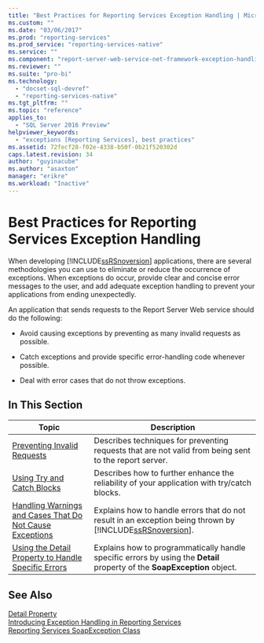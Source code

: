 ```yaml
---
title: "Best Practices for Reporting Services Exception Handling | Microsoft Docs"
ms.custom: ""
ms.date: "03/06/2017"
ms.prod: "reporting-services"
ms.prod_service: "reporting-services-native"
ms.service: ""
ms.component: "report-server-web-service-net-framework-exception-handling"
ms.reviewer: ""
ms.suite: "pro-bi"
ms.technology: 
  - "docset-sql-devref"
  - "reporting-services-native"
ms.tgt_pltfrm: ""
ms.topic: "reference"
applies_to: 
  - "SQL Server 2016 Preview"
helpviewer_keywords: 
  - "exceptions [Reporting Services], best practices"
ms.assetid: 72fecf28-f02e-4338-b50f-0b21f520302d
caps.latest.revision: 34
author: "guyinacube"
ms.author: "asaxton"
manager: "erikre"
ms.workload: "Inactive"
---
```

# Best Practices for Reporting Services Exception Handling
  When developing [!INCLUDE[ssRSnoversion](../../../includes/ssrsnoversion-md.md)] applications, there are several methodologies you can use to eliminate or reduce the occurrence of exceptions. When exceptions do occur, provide clear and concise error messages to the user, and add adequate exception handling to prevent your applications from ending unexpectedly.  
  
 An application that sends requests to the Report Server Web service should do the following:  
  
-   Avoid causing exceptions by preventing as many invalid requests as possible.  
  
-   Catch exceptions and provide specific error-handling code whenever possible.  
  
-   Deal with error cases that do not throw exceptions.  
  
## In This Section  
  
|Topic|Description|  
|-----------|-----------------|  
|[Preventing Invalid Requests](../../../reporting-services/report-server-web-service-net-framework-exception-handling/best-practices/preventing-invalid-requests.md)|Describes techniques for preventing requests that are not valid from being sent to the report server.|  
|[Using Try and Catch Blocks](../../../reporting-services/report-server-web-service-net-framework-exception-handling/best-practices/using-try-and-catch-blocks.md)|Describes how to further enhance the reliability of your application with try/catch blocks.|  
|[Handling Warnings and Cases That Do Not Cause Exceptions](../../../reporting-services/report-server-web-service-net-framework-exception-handling/best-practices/handling-warnings-and-cases-that-do-not-cause-exceptions.md)|Explains how to handle errors that do not result in an exception being thrown by [!INCLUDE[ssRSnoversion](../../../includes/ssrsnoversion-md.md)].|  
|[Using the Detail Property to Handle Specific Errors](../../../reporting-services/report-server-web-service-net-framework-exception-handling/best-practices/using-the-detail-property-to-handle-specific-errors.md)|Explains how to programmatically handle specific errors by using the **Detail** property of the **SoapException** object.|  
  
## See Also  
 [Detail Property](../../../reporting-services/report-server-web-service-net-framework-exception-handling/soapexception-class/detail-property.md)   
 [Introducing Exception Handling in Reporting Services](../../../reporting-services/report-server-web-service-net-framework-exception-handling/introducing-exception-handling-in-reporting-services.md)   
 [Reporting Services SoapException Class](../../../reporting-services/report-server-web-service-net-framework-exception-handling/soapexception-class/reporting-services-soapexception-class.md)  
  
  
